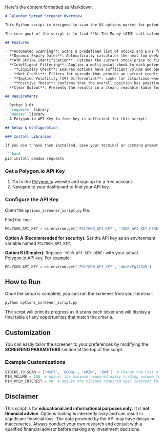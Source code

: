 Here's the content formatted as Markdown:

```markdown
# Calendar Spread Screener Overview

This Python script is designed to scan the US options market for potentially profitable weekly calendar spread opportunities. It leverages real-time market data from the Polygon.io API to identify trades that fit a specific set of criteria based on established options trading principles for this strategy.

The core goal of the script is to find **At-The-Money (ATM) call calendar spreads** where the trader receives a net credit. This strategy aims to profit from the accelerated time decay (theta) of the short-term option relative to the long-term option.

## Features

- **Automated Scanning**: Scans a predefined list of stocks and ETFs for opportunities.
- **Dynamic Expiry Dates**: Automatically calculates the next two weekly (Friday) expiration dates to construct the spreads.
- **ATM Strike Identification**: Fetches the current stock price to find the closest At-The-Money strike price.
- **Intelligent Filtering**: Applies a multi-point check to each potential spread:
  - **Liquidity Check**: Ensures options have sufficient volume and open interest to be easily tradable.
  - **Net Credit**: Filters for spreads that provide an upfront credit to the trader.
  - **Implied Volatility (IV) Differential**: Looks for situations where the near-term option has a higher IV than the far-term option, which is ideal for this strategy.
  - **Positive Theta**: Confirms that the overall position has positive time decay, meaning the position should profit as time passes, all else being equal.
- **Clear Output**: Presents the results in a clean, readable table format using pandas.

## Requirements

- Python 3.6+
- `requests` library
- `pandas` library
- A Polygon.io API Key (a free key is sufficient for this script)

## Setup & Configuration

### Install Libraries

If you don't have them installed, open your terminal or command prompt and run:

```bash
pip install pandas requests
```

### Get a Polygon.io API Key

1. Go to the [Polygon.io](https://polygon.io/) website and sign up for a free account.
2. Navigate to your dashboard to find your API key.

### Configure the API Key

Open the `options_screener_script.py` file.

Find the line:

```python
POLYGON_API_KEY = os.environ.get('POLYGON_API_KEY', 'YOUR_API_KEY_HERE')
```

**Option A (Recommended for security)**:
Set the API key as an environment variable named `POLYGON_API_KEY`.

**Option B (Simpler)**:
Replace `'YOUR_API_KEY_HERE'` with your actual Polygon.io API key. For example:

```python
POLYGON_API_KEY = os.environ.get('POLYGON_API_KEY', 'AbcDeFg12345')
```

## How to Run

Once the setup is complete, you can run the screener from your terminal:

```bash
python options_screener_script.py
```

The script will print its progress as it scans each ticker and will display a final table of any opportunities that match the criteria.

## Customization

You can easily tailor the screener to your preferences by modifying the **SCREENING PARAMETERS** section at the top of the script.

### Example Customizations

```python
STOCKS_TO_SCAN = ['MSFT', 'GOOGL', 'AMZN', 'IWM']  # Change the list of stock tickers to scan
MIN_VOLUME = 100  # Adjust the minimum required daily trading volume for an option contract
MIN_OPEN_INTEREST = 50  # Adjust the minimum required open interest for an option contract
```

## Disclaimer

This script is for **educational and informational purposes only**. It is **not financial advice**. Options trading is inherently risky and can result in significant financial loss. The data provided by the API may have delays or inaccuracies. Always conduct your own research and consult with a qualified financial advisor before making any investment decisions.
```

